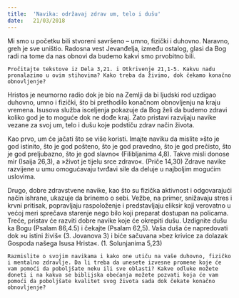 ```yaml
---
title:  'Navika: održavaj zdrav um, telo i dušu'
date:   21/03/2018
---
```


Mi smo u početku bili stvoreni savršeno – umno, fizički i duhovno. Nara­vno, greh je sve uništio. Radosna vest Jevanđelja, između ostalog, glasi da Bog radi na tome da nas obnovi da budemo kakvi smo prvobitno bili.

`Pročitajte tekstove iz Dela 3,21. i Otkrivenje 21,1-5. Kakvu nadu pronalazimo u ovim stihovima? Kako treba da živimo, dok čekamo konačno obnovljenje?`

Hristos je neumorno radio dok je bio na Zemlji da bi ljudski rod uzdigao duhovno, umno i fizički, što bi prethodilo konačnom obnovljenju na kraju vremena. Isusova služba isceljenja pokazuje da Bog želi da budemo zdravi koliko god je to moguće dok ne dođe kraj. Zato pristavi razvijaju navike vezane za svoj um, telo i dušu koje podstiču zdrav način života.

Kao prvo, um će jačati što se više koristi. Imajte naviku da mislite »što je god istinito, što je god pošteno, što je god pravedno, što je god prečisto, što je god preljubazno, što je god slavno« (Filibljanima 4,8). Takve misli donose mir (Isaija 26,3), a »život je tijelu srce zdravo«. (Priče 14,30) Zdrave navike razvijene u umu omogućavaju tvrđavi sile da deluje u najboljim mogućim uslovima.

Drugo, dobre zdravstvene navike, kao što su fizička aktivnost i odgovarajući način ishrane, ukazuje  da brinemo o sebi. Vežbe, na primer, snižavaju stres i krvni pritisak, popravljaju raspoloženje i predstavljaju eliksir koji verovatno u većoj meri sprečava starenje nego bilo koji preparat dostupan na policama.
Treće, pristav će razviti dobre navike koje će okrepiti dušu. Uzdignite dušu ka Bogu (Psalam 86,4.5) i čekajte (Psalam 62,5). Vaša duša će napredovati  dok »u istini živiš« (3. Jovanova 3) i biće sačuvana »bez krivice za dolazak Gospoda našega Isusa Hrista«. (1. Solunjanima 5,23)

`Razmislite o svojim navikama i kako one utiču na vaše duhovno, fizičko i mentalno zdravlje. Da li treba da unesete izvesne promene koje će vam pomoći da poboljšate neku ili sve oblasti? Kakve odluke možete doneti i na kakva se biblijska obećanja možete po­zvati koja će vam pomoći da poboljšate kvalitet svog života sada dok čekate konačno obnovljenje?`
